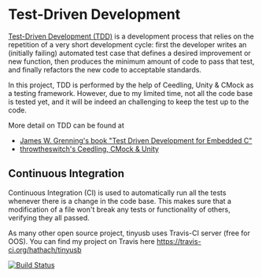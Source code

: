 # Test-Driven Development

[Test-Driven Development (TDD)](http://en.wikipedia.org/wiki/Test-driven_development) is a development process that relies on the repetition of a very short development cycle: first the developer writes an (initially failing) automated test case that defines a desired improvement or new function, then produces the minimum amount of code to pass that test, and finally refactors the new code to acceptable standards.

In this project, TDD is performed by the help of Ceedling, Unity & CMock as a testing framework. However, due to my limited time, not all the code base is tested yet, and it will be indeed an challenging to keep the test up to the code. 

More detail on TDD can be found at

- [James W. Grenning's book "Test Driven Development for Embedded C"](http://www.amazon.com/Driven-Development-Embedded-Pragmatic-Programmers/dp/193435662X)
- [throwtheswitch's Ceedling, CMock & Unity](http://throwtheswitch.org/)

## Continuous Integration

Continuous Integration (CI) is used to automatically run all the tests whenever there is a change in the code base. This makes sure that a modification of a file won't break any tests or functionality of others, verifying they all passed. 

As many other open source project, tinyusb uses Travis-CI server (free for OOS). You can find my project on Travis here https://travis-ci.org/hathach/tinyusb  

<!-- https://travis-ci.org/hathach/tinyusb --> 
[![Build Status](https://travis-ci.org/hathach/tinyusb.png?branch=master)](https://travis-ci.org/hathach/tinyusb)
